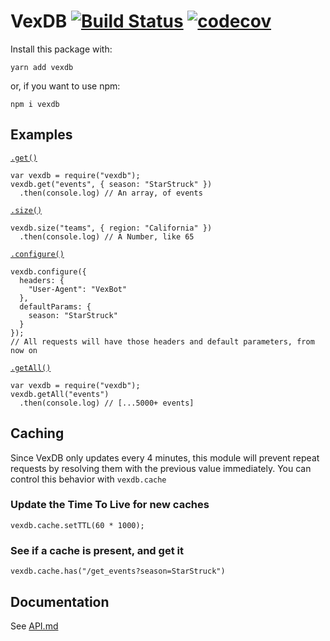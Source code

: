 # VexDB [![Build Status](https://travis-ci.org/MayorMonty/vexdb.svg?branch=master)](https://travis-ci.org/MayorMonty/vexdb) [![codecov](https://codecov.io/gh/MayorMonty/vexdb/branch/master/graph/badge.svg)](https://codecov.io/gh/MayorMonty/vexdb)
Install this package with:

    yarn add vexdb

or, if you want to use npm:

    npm i vexdb

## Examples

[`.get()`](https://github.com/MayorMonty/vexdb/blob/master/API.md#get)

    var vexdb = require("vexdb");
    vexdb.get("events", { season: "StarStruck" })
      .then(console.log) // An array, of events

[`.size()`](https://github.com/MayorMonty/vexdb/blob/master/API.md#size)

    vexdb.size("teams", { region: "California" })
      .then(console.log) // A Number, like 65

[`.configure()`](https://github.com/MayorMonty/vexdb/blob/master/API.md#configure)

    vexdb.configure({
      headers: {
        "User-Agent": "VexBot"
      },
      defaultParams: {
        season: "StarStruck"
      }
    });
    // All requests will have those headers and default parameters, from now on

[`.getAll()`](https://github.com/MayorMonty/vexdb/blob/master/API.md#getAll)

    var vexdb = require("vexdb");
    vexdb.getAll("events")
      .then(console.log) // [...5000+ events]

## Caching
Since VexDB only updates every 4 minutes, this module will prevent repeat requests by resolving them with the previous value immediately. You can control this behavior with `vexdb.cache`

### Update the Time To Live for new caches

    vexdb.cache.setTTL(60 * 1000);

### See if a cache is present, and get it

    vexdb.cache.has("/get_events?season=StarStruck")


## Documentation
See [API.md](https://github.com/MayorMonty/vexdb/blob/master/API.md)
